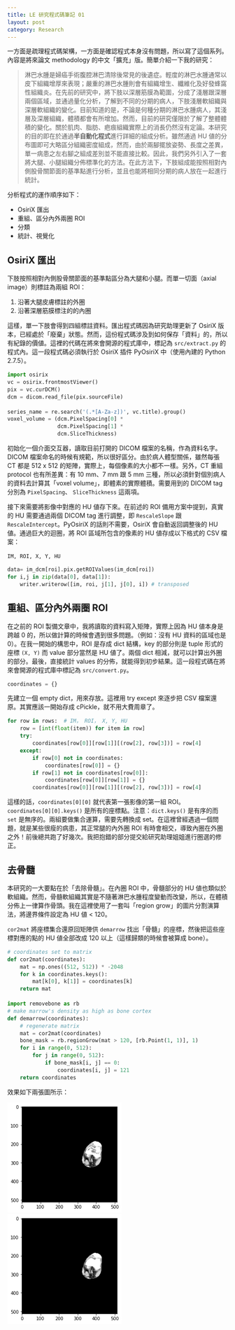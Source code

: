 ```yaml
---
title: LE 研究程式碼筆記 01
layout: post
category: Research
---
```


一方面是疏理程式碼架構，一方面是確認程式本身沒有問題，所以寫了這個系列。內容是將來論文 methodology 的中文「擴充」版。簡單介紹一下我的研究：

> 淋巴水腫是婦癌手術腹腔淋巴清除後常見的後遺症。輕度的淋巴水腫通常以皮下組織增厚來表現；嚴重的淋巴水腫則會有組織增生、纖維化及好發蜂窩性組織炎。在先前的研究中，將下肢以深層筋膜為範圍，分成了淺層跟深層兩個區域，並通過量化分析，了解到不同的分期的病人，下肢淺層軟組織與深層軟組織的變化。目前知道的是，不論是何種分期的淋巴水腫病人，其淺層及深層組織，體積都會有所增加。然而，目前的研究僅限於了解了整體體積的變化。關於肌肉、脂肪、疤痕組織實際上的消長仍然沒有定論。本研究的目的即在於通過**半自動化程式**進行詳細的組成分析。雖然通過 HU 値的分布圖即可大略區分組織密度組成，然而，由於兩腳擺放姿勢、長度之差異，單一病患之左右腳之組成差別並不能直接比較。因此，我們另外引入了一套將大腿、小腿組織分佈標準化的方法。在此方法下，下肢組成能按照相對內側股骨關節面的基準點進行分析，並且也能將相同分期的病人放在一起進行統計。

分析程式的運作順序如下：

- OsiriX 匯出
- 重組、區分內外兩圈 ROI
- 分類
- 統計、視覺化

## OsiriX 匯出

下肢按照相對內側股骨關節面的基準點區分為大腿和小腿。而單一切面（axial image）則標註為兩組 ROI：

1. 沿著大腿皮膚標註的外圈
2. 沿著深層筋膜標注的的內圈

這樣，單一下肢會得到四組標註資料。匯出程式碼因為研究助理更新了 OsiriX 版本，已經處於「廢棄」狀態。然而，這份程式碼涉及到如何保存「資料」的，所以有紀錄的價値。這裡的代碼在將來會開源的程式庫中，標記為 `src/extract.py` 的程式內。這一段程式碼必須執行於 OsiriX 插件 PyOsiriX 中（使用內建的 Python 2.7.5）。

```python
import osirix
vc = osirix.frontmostViewer()
pix = vc.curDCM()
dcm = dicom.read_file(pix.sourceFile)

series_name = re.search('(.*[A-Za-z])', vc.title).group()
voxel_volume = (dcm.PixelSpacing[0] *
                dcm.PixelSpacing[1] *
                dcm.SliceThickness)
```

初始化一個介面交互器，讀取目前打開的 DICOM 檔案的名稱，作為資料名字。DICOM 檔案命名的時候有規範，所以很好區分。由於病人體型關係，雖然每張 CT 都是 512 x 512 的矩陣，實際上，每個像素的大小都不一樣。另外，CT 重組 protocol 也有所差異：有 10 mm、7 mm 跟 5 mm 三種，所以必須針對個別病人的資料去計算其「voxel volume」，即體素的實際體積。需要用到的 DICOM tag 分別為 `PixelSpacing`、 `SliceThickness` 這兩項。

接下來需要將影像中對應的 HU 値存下來。在前述的 ROI 備用方案中提到，真實的 HU 需要通過兩個 DICOM tag 進行調整，即 `RescaleSlope` 跟 `RescaleIntercept`。PyOsiriX 的話則不需要，OsiriX 會自動返回調整後的 HU 値。通過巨大的迴圈，將 ROI 區域所包含的像素的 HU 値存成以下格式的 CSV 檔案：

`IM, ROI, X, Y, HU`

```python
data= im_dcm[roi].pix.getROIValues(im_dcm[roi])
for i,j in zip(data[0], data[1]):
    writer.writerow([im, roi, j[1], j[0], i]) # transposed
```

## 重組、區分內外兩圈 ROI

在之前的 ROI 製備文章中，我將讀取的資料寫入矩陣，實際上因為 HU 値本身是跨越 0 的，所以做計算的時候會遇到很多問題。（例如：沒有 HU 資料的區域也是 0）。在我一開始的構思中，ROI 是存成 dict 結構，key 的部分則是 tuple 形式的座標 `(X, Y)` 而 value 部分當然是 HU 値了。兩個 dict 相減，就可以計算出外圈的部分。最後，直接統計 values 的分佈，就能得到初步結果。這一段程式碼在將來會開源的程式庫中標記為 `src/convert.py`。

```python
coordinates = {}
```

先建立一個 empty dict，用來存放。這裡用 try except 來逐步把 CSV 檔案還原。其實應該一開始存成 cPickle，就不用大費周章了。

```python
for row in rows:  # IM， ROI， X, Y, HU
    row = [int(float(item)) for item in row]
    try:
        coordinates[row[0]][row[1]][(row[2], row[3])] = row[4]
    except:
        if row[0] not in coordinates:
            coordinates[row[0]] = {}
        if row[1] not in coordinates[row[0]]:
            coordinates[row[0]][row[1]] = {}
        coordinates[row[0]][row[1]][(row[2], row[3])] = row[4]
```

這樣的話，`coordinates[0][0]` 就代表第一張影像的第一組 ROI。`coordinates[0][0].keys()` 是所有的座標點。注意：`dict.keys()` 是有序的而 `set` 是無序的。兩組要做集合運算，需要先轉換成 set。在這裡曾經遇過一個問題，就是某些很瘦的病患，其正常腿的內外圈 ROI 有時會相交，導致內圈在外圈之外！前後總共跑了好幾次。我把抱錯的部分提交給研究助理姐姐進行圈選的修正。

## 去骨髓

本研究的一大要點在於「去除骨髓」。在內圈 ROI 中，骨髓部分的 HU 値也類似於軟組織。然而，骨髓軟組織其實是不隨著淋巴水腫程度變動而改變，所以，在體積分佈上一律算作骨頭。我在這裡使用了一套叫「region grow」的圖片分割演算法，將邊界條件設定為 HU 値 < 120。

`cor2mat` 將座標集合還原回矩陣供 `demarrow` 找出「骨髓」的座標，然後把這些座標對應的點的 HU 値全部改成 120 以上（這樣歸類的時候會被算成 bone）。

```python
# coordinates set to matrix
def cor2mat(coordinates):
    mat = np.ones((512, 512)) * -2048
    for k in coordinates.keys():
        mat[k[0], k[1]] = coordinates[k]
    return mat

import removebone as rb
# make marrow's density as high as bone cortex
def demarrow(coordinates):
    # regenerate matrix
    mat = cor2mat(coordinates)
    bone_mask = rb.regionGrow(mat > 120, [rb.Point(1, 1)], 1)
    for i in range(0, 512):
        for j in range(0, 512):
            if bone_mask[i, j] == 0:
                coordinates[i, j] = 121
    return coordinates
```

效果如下兩張圖所示：

![marrow](/assets/img/marrow.png)
![demarrow](/assets/img/demarrow.png)
